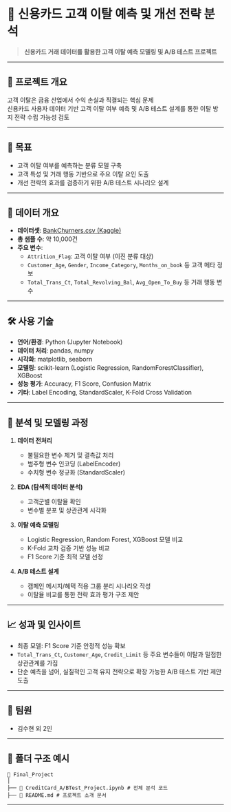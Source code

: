 # 🧠 신용카드 고객 이탈 예측 및 개선 전략 분석

> **신용카드 거래 데이터를 활용한 고객 이탈 예측 모델링 및 A/B 테스트 프로젝트**

---

## 📌 프로젝트 개요

고객 이탈은 금융 산업에서 수익 손실과 직결되는 핵심 문제 
<br />
신용카드 사용자 데이터 기반 고객 이탈 여부 예측 및 A/B 테스트 설계를 통한 이탈 방지 전략 수립 가능성 검토

---

## 🎯 목표

- 고객 이탈 여부를 예측하는 분류 모델 구축  
- 고객 특성 및 거래 행동 기반으로 주요 이탈 요인 도출  
- 개선 전략의 효과를 검증하기 위한 A/B 테스트 시나리오 설계

---

## 📂 데이터 개요

- **데이터셋**: [BankChurners.csv (Kaggle)](https://www.kaggle.com/datasets/sakshigoyal7/credit-card-customers)  
- **총 샘플 수**: 약 10,000건  
- **주요 변수**:
  - `Attrition_Flag`: 고객 이탈 여부 (이진 분류 대상)
  - `Customer_Age`, `Gender`, `Income_Category`, `Months_on_book` 등 고객 메타 정보
  - `Total_Trans_Ct`, `Total_Revolving_Bal`, `Avg_Open_To_Buy` 등 거래 행동 변수

---

## 🛠 사용 기술

- **언어/환경**: Python (Jupyter Notebook)
- **데이터 처리**: pandas, numpy
- **시각화**: matplotlib, seaborn
- **모델링**: scikit-learn (Logistic Regression, RandomForestClassifier), XGBoost
- **성능 평가**: Accuracy, F1 Score, Confusion Matrix
- **기타**: Label Encoding, StandardScaler, K-Fold Cross Validation

---

## 🧪 분석 및 모델링 과정

1. **데이터 전처리**
   - 불필요한 변수 제거 및 결측값 처리
   - 범주형 변수 인코딩 (LabelEncoder)
   - 수치형 변수 정규화 (StandardScaler)

2. **EDA (탐색적 데이터 분석)**
   - 고객군별 이탈율 확인
   - 변수별 분포 및 상관관계 시각화

3. **이탈 예측 모델링**
   - Logistic Regression, Random Forest, XGBoost 모델 비교
   - K-Fold 교차 검증 기반 성능 비교
   - F1 Score 기준 최적 모델 선정

4. **A/B 테스트 설계**
   - 캠페인 메시지/혜택 적용 그룹 분리 시나리오 작성
   - 이탈율 비교를 통한 전략 효과 평가 구조 제안

---

## 📈 성과 및 인사이트

- 최종 모델: F1 Score 기준 안정적 성능 확보
- `Total_Trans_Ct`, `Customer_Age`, `Credit_Limit` 등 주요 변수들이 이탈과 밀접한 상관관계를 가짐
- 단순 예측을 넘어, 실질적인 고객 유지 전략으로 확장 가능한 A/B 테스트 기반 제안 도출

---

## 🙌 팀원

- 김수현 외 2인

---

## 📌 폴더 구조 예시
```
📁 Final_Project
│
├── 📜 CreditCard_A/BTest_Project.ipynb # 전체 분석 코드
├── 📜 README.md # 프로젝트 소개 문서
```

---
